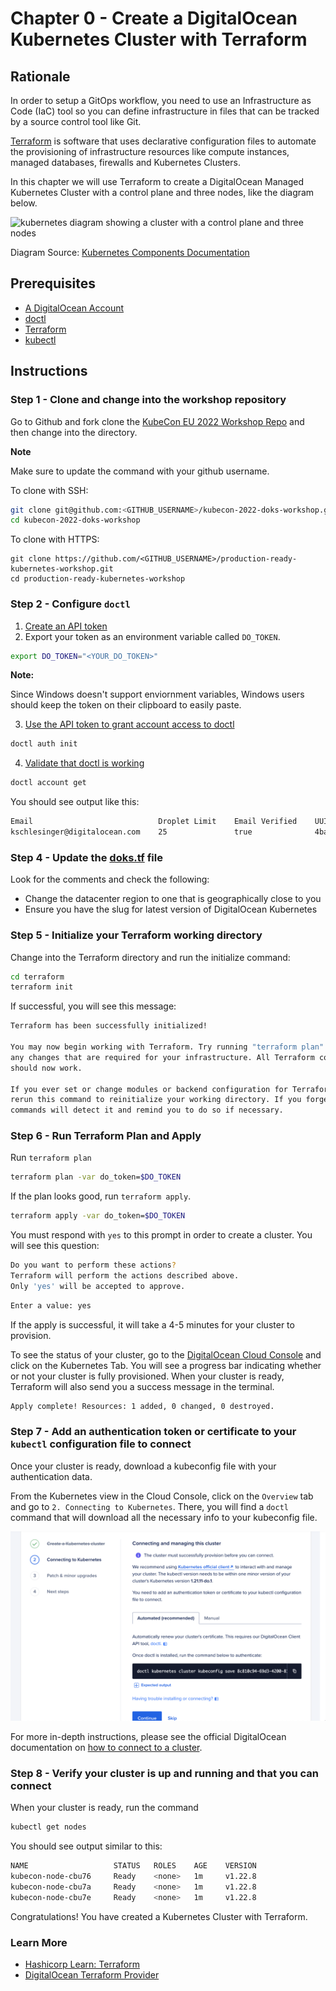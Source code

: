 # Chapter 0 - Create a DigitalOcean Kubernetes Cluster with Terraform

## Rationale 
In order to setup a GitOps workflow, you need to use an Infrastructure as Code (IaC) tool so you can define  infrastructure in files that can be tracked by a source control tool like Git. 

[Terraform](https://www.terraform.io/) is software that uses declarative configuration files to automate the provisioning of infrastructure resources like compute instances, managed databases, firewalls and Kubernetes Clusters. 

In this chapter we will use Terraform to create a DigitalOcean Managed Kubernetes Cluster with a control plane and three nodes, like the diagram below. 

![kubernetes diagram showing a cluster with a control plane and three nodes](https://d33wubrfki0l68.cloudfront.net/2475489eaf20163ec0f54ddc1d92aa8d4c87c96b/e7c81/images/docs/components-of-kubernetes.svg)

Diagram Source: [Kubernetes Components
Documentation](https://kubernetes.io/docs/concepts/overview/components/)

## Prerequisites
- [A DigitalOcean Account](https://cloud.digitalocean.com/registrations/new)
- [doctl](https://docs.digitalocean.com/reference/doctl/how-to/install/)
- [Terraform](https://learn.hashicorp.com/tutorials/terraform/install-cli#install-terraform) 
- [kubectl](https://kubernetes.io/docs/tasks/tools/)

## Instructions 
### Step 1 - Clone and change into the workshop repository 
 
Go to Github and fork clone the [KubeCon EU 2022 Workshop Repo](https://github.com/digitalocean/production-ready-kubernetes-workshop) and then change into the directory. 

**Note** 

Make sure to update the command with your github username.

To clone with SSH: 
```sh
git clone git@github.com:<GITHUB_USERNAME>/kubecon-2022-doks-workshop.git
cd kubecon-2022-doks-workshop
```

To clone with HTTPS: 
```
git clone https://github.com/<GITHUB_USERNAME>/production-ready-kubernetes-workshop.git
cd production-ready-kubernetes-workshop
```

### Step 2 - Configure `doctl` 
1. [Create an API token](https://cloud.digitalocean.com/account/api/)
2. Export your token as an environment variable called `DO_TOKEN`.
```sh
export DO_TOKEN="<YOUR_DO_TOKEN>"
```

**Note:** 

Since Windows doesn't support enviornment variables, Windows users should keep the token on their clipboard to easily paste.

3. [Use the API token to grant account access to doctl](https://docs.digitalocean.com/reference/doctl/how-to/install/#step-3-use-the-api-token-to-grant-account-access-to-doctl)
```sh
doctl auth init 
```
4. [Validate that doctl is working](https://docs.digitalocean.com/reference/doctl/how-to/install/#step-4-validate-that-doctl-is-working)
```sh
doctl account get
```

You should see output like this: 

```sh
Email                            Droplet Limit    Email Verified    UUID                                    Status
kschlesinger@digitalocean.com    25               true              4ba4b281-ie98-4888-a843-2365cf961232    active
```

### Step 4 -  Update the [doks.tf](./terraform/doks.tf) file

Look for the comments and check the following: 

- Change the datacenter region to one that is geographically close to you 
- Ensure you have the slug for latest version of DigitalOcean Kubernetes 

### Step 5 -  Initialize your Terraform working directory

Change into the Terraform directory and run the initialize command: 

```sh
cd terraform 
terraform init
``` 

If successful, you will see this message: 

```sh
Terraform has been successfully initialized!

You may now begin working with Terraform. Try running "terraform plan" to see
any changes that are required for your infrastructure. All Terraform commands
should now work.

If you ever set or change modules or backend configuration for Terraform,
rerun this command to reinitialize your working directory. If you forget, other
commands will detect it and remind you to do so if necessary.
```

### Step 6 - Run Terraform Plan and Apply 

Run `terraform plan` 
```sh
terraform plan -var do_token=$DO_TOKEN 
```
If the plan looks good, run `terraform apply`.

```sh
terraform apply -var do_token=$DO_TOKEN
```
You must respond with `yes` to this prompt in order to create a cluster. You will see this question:

```sh
Do you want to perform these actions?
Terraform will perform the actions described above.
Only 'yes' will be accepted to approve.
``` 

```sh 
Enter a value: yes
```
If the apply is successful, it will take a 4-5 minutes for your cluster to provision. 

To see the status of your cluster, go to the [DigitalOcean Cloud Console](https://cloud.digitalocean.com/) and click on the Kubernetes Tab. You will see a progress bar indicating whether or not your cluster is fully provisioned. When your cluster is ready, Terraform will also send you a success message in the terminal. 

```sh
Apply complete! Resources: 1 added, 0 changed, 0 destroyed.
```

### Step 7 - Add an authentication token or certificate to your `kubectl` configuration file to connect

Once your cluster is ready, download a kubeconfig file with your authentication data. 

From the Kubernetes view in the Cloud Console, click on the `Overview` tab and go to `2. Connecting to Kubernetes`. There, you will find a `doctl` command that will download all the necessary info to your kubeconfig file. 

![Screenshot of DO Cloud Console](./kubeconfig.png)

For more in-depth instructions, please see the official DigitalOcean documentation on [how to connect to a cluster](https://docs.digitalocean.com/products/kubernetes/how-to/connect-to-cluster/). 

### Step 8 -  Verify your cluster is up and running and that you can connect

When your cluster is ready, run the command 

```sh
kubectl get nodes
``` 

You should see output similar to this: 

```sh
NAME                   STATUS   ROLES    AGE    VERSION
kubecon-node-cbu76     Ready    <none>   1m     v1.22.8
kubecon-node-cbu7a     Ready    <none>   1m     v1.22.8
kubecon-node-cbu7e     Ready    <none>   1m     v1.22.8
``` 

Congratulations! You have created a Kubernetes Cluster with Terraform.

### Learn More
- [Hashicorp Learn: Terraform](https://learn.hashicorp.com/terraform)
- [DigitalOcean Terraform Provider](https://registry.terraform.io/providers/digitalocean/digitalocean/latest/docs/resources/kubernetes_cluster)